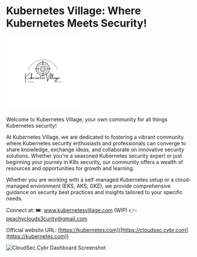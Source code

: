 # Kubernetes Village: Where Kubernetes Meets Security!


<img src="./docs/assets/k8svillagelogo.png" alt="k8svillagelogo" width="200" height="200">

Welcome to Kubernetes Village, your own community for all things Kubernetes security!

At Kubernetes Village, we are dedicated to fostering a vibrant community where Kubernetes security enthusiasts and professionals can converge to share knowledge, exchange ideas, and collaborate on innovative security solutions. Whether you're a seasoned Kubernetes security expert or just beginning your journey in K8s security, our community offers a wealth of resources and opportunities for growth and learning.

Whether you are working with a self-managed Kubernetes setup or a cloud-managed environment (EKS, AKS, GKE), we provide comprehensive guidance on security best practices and insights tailored to your specific needs.

Connect at:
🎟️: www.kubernetesvillage.com (WIP)
👉: peachyclouds3curity@gmail.com

Official website URL: [https://kubernetes.com]([https://cloudsec.cybr.com](https://kubernetes.com))

![CloudSec.Cybr Dashboard Screenshot](./docs/assets/cloudsec.cybr.com-screenshot.jpg)
